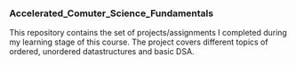 ### Accelerated_Comuter_Science_Fundamentals
This repository contains the set of projects/assignments I completed during my learning stage of this course. The project covers different topics of ordered, unordered datastructures and basic DSA.
